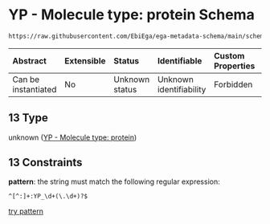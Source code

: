 # YP - Molecule type: protein Schema

```txt
https://raw.githubusercontent.com/EbiEga/ega-metadata-schema/main/schemas/EGA.common-definitions.json#/definitions/curie_refseq_pattern/oneOf/13
```



| Abstract            | Extensible | Status         | Identifiable            | Custom Properties | Additional Properties | Access Restrictions | Defined In                                                                                           |
| :------------------ | :--------- | :------------- | :---------------------- | :---------------- | :-------------------- | :------------------ | :--------------------------------------------------------------------------------------------------- |
| Can be instantiated | No         | Unknown status | Unknown identifiability | Forbidden         | Allowed               | none                | [EGA.common-definitions.json\*](../../../schemas/EGA.common-definitions.json "open original schema") |

## 13 Type

unknown ([YP - Molecule type: protein](ega-12-definitions-refseq-accessions-data1098-curie-pattern-oneof-yp---molecule-type-protein.md))

## 13 Constraints

**pattern**: the string must match the following regular expression:&#x20;

```regexp
^[^:]+:YP_\d+(\.\d+)?$
```

[try pattern](https://regexr.com/?expression=%5E%5B%5E%3A%5D%2B%3AYP_%5Cd%2B\(%5C.%5Cd%2B\)%3F%24 "try regular expression with regexr.com")
